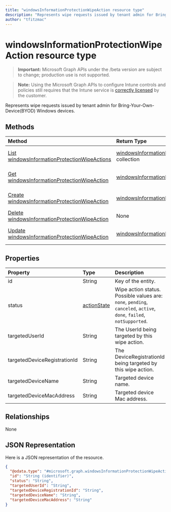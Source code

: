 ```yaml
---
title: "windowsInformationProtectionWipeAction resource type"
description: "Represents wipe requests issued by tenant admin for Bring-Your-Own-Device(BYOD) Windows devices."
author: "tfitzmac"
---
```


# windowsInformationProtectionWipeAction resource type

> **Important:** Microsoft Graph APIs under the /beta version are subject to change; production use is not supported.

> **Note:** Using the Microsoft Graph APIs to configure Intune controls and policies still requires that the Intune service is [correctly licensed](https://go.microsoft.com/fwlink/?linkid=839381) by the customer.

Represents wipe requests issued by tenant admin for Bring-Your-Own-Device(BYOD) Windows devices.

## Methods
|Method|Return Type|Description|
|:---|:---|:---|
|[List windowsInformationProtectionWipeActions](../api/intune-mam-windowsinformationprotectionwipeaction-list.md)|[windowsInformationProtectionWipeAction](../resources/intune-mam-windowsinformationprotectionwipeaction.md) collection|List properties and relationships of the [windowsInformationProtectionWipeAction](../resources/intune-mam-windowsinformationprotectionwipeaction.md) objects.|
|[Get windowsInformationProtectionWipeAction](../api/intune-mam-windowsinformationprotectionwipeaction-get.md)|[windowsInformationProtectionWipeAction](../resources/intune-mam-windowsinformationprotectionwipeaction.md)|Read properties and relationships of the [windowsInformationProtectionWipeAction](../resources/intune-mam-windowsinformationprotectionwipeaction.md) object.|
|[Create windowsInformationProtectionWipeAction](../api/intune-mam-windowsinformationprotectionwipeaction-create.md)|[windowsInformationProtectionWipeAction](../resources/intune-mam-windowsinformationprotectionwipeaction.md)|Create a new [windowsInformationProtectionWipeAction](../resources/intune-mam-windowsinformationprotectionwipeaction.md) object.|
|[Delete windowsInformationProtectionWipeAction](../api/intune-mam-windowsinformationprotectionwipeaction-delete.md)|None|Deletes a [windowsInformationProtectionWipeAction](../resources/intune-mam-windowsinformationprotectionwipeaction.md).|
|[Update windowsInformationProtectionWipeAction](../api/intune-mam-windowsinformationprotectionwipeaction-update.md)|[windowsInformationProtectionWipeAction](../resources/intune-mam-windowsinformationprotectionwipeaction.md)|Update the properties of a [windowsInformationProtectionWipeAction](../resources/intune-mam-windowsinformationprotectionwipeaction.md) object.|

## Properties
|Property|Type|Description|
|:---|:---|:---|
|id|String|Key of the entity.|
|status|[actionState](../resources/intune-shared-actionstate.md)|Wipe action status. Possible values are: `none`, `pending`, `canceled`, `active`, `done`, `failed`, `notSupported`.|
|targetedUserId|String|The UserId being targeted by this wipe action.|
|targetedDeviceRegistrationId|String|The DeviceRegistrationId being targeted by this wipe action.|
|targetedDeviceName|String|Targeted device name.|
|targetedDeviceMacAddress|String|Targeted device Mac address.|

## Relationships
None

## JSON Representation
Here is a JSON representation of the resource.
<!-- {
  "blockType": "resource",
  "keyProperty": "id",
  "@odata.type": "microsoft.graph.windowsInformationProtectionWipeAction"
}
-->
``` json
{
  "@odata.type": "#microsoft.graph.windowsInformationProtectionWipeAction",
  "id": "String (identifier)",
  "status": "String",
  "targetedUserId": "String",
  "targetedDeviceRegistrationId": "String",
  "targetedDeviceName": "String",
  "targetedDeviceMacAddress": "String"
}
```



